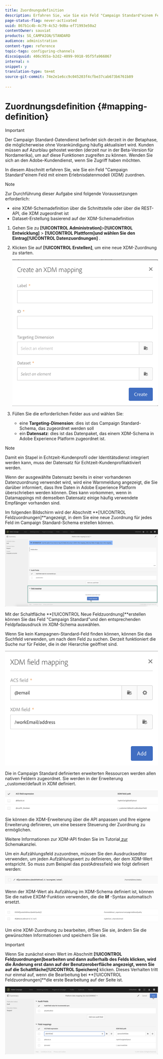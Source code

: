 ```yaml
---
title: Zuordnungsdefinition
description: Erfahren Sie, wie Sie ein Feld "Campaign Standard"einem Feld für ein Erlebnisdatenmodell (XDM) zuordnen.
page-status-flag: never-activated
uuid: 867b1c4b-4c79-4c52-9d0a-ef71993e50a2
contentOwner: sauviat
products: SG_CAMPAIGN/STANDARD
audience: administration
content-type: reference
topic-tags: configuring-channels
discoiquuid: 406c955a-b2d2-4099-9918-95f5fa966067
internal: n
snippet: y
translation-type: tm+mt
source-git-commit: 74e2e1e6cc9c045203f4cfbe37cab673b6761b89

---
```



# Zuordnungsdefinition {#mapping-definition}

>[!IMPORTANT]
>
>Der Campaign Standard-Datendienst befindet sich derzeit in der Betaphase, die möglicherweise ohne Vorankündigung häufig aktualisiert wird. Kunden müssen auf Azurblau gehostet werden (derzeit nur in der Beta-Version für Nordamerika), um auf diese Funktionen zugreifen zu können. Wenden Sie sich an den Adobe-Kundendienst, wenn Sie Zugriff haben möchten.

In diesem Abschnitt erfahren Sie, wie Sie ein Feld &quot;Campaign Standard&quot;einem Feld mit einem Erlebnisdatenmodell (XDM) zuordnen.

>[!NOTE]
>
>Zur Durchführung dieser Aufgabe sind folgende Voraussetzungen erforderlich:
>
> * eine XDM-Schemadefinition über die Schnittstelle oder über die REST-API, die XDM zugeordnet ist
> * Dataset-Erstellung basierend auf der XDM-Schemadefinition


1. Gehen Sie zu **[!UICONTROL Administration]**>**[!UICONTROL  Entwicklung]** > **[!UICONTROL Plattform]**und wählen Sie den Eintrag**[!UICONTROL  Datenzuordnungen]** .

1. Klicken Sie auf **[!UICONTROL Erstellen]**, um eine neue XDM-Zuordnung zu starten.

   ![](assets/aep_createmapping.png)

1. Füllen Sie die erforderlichen Felder aus und wählen Sie:

   * eine **Targeting-Dimension**: dies ist das Campaign Standard-Schema, das zugeordnet werden soll
   * ein **Datensatz**: dies ist das Datenpaket, das einem XDM-Schema in Adobe Experience Platform zugeordnet ist.

>[!NOTE]
>
>Damit ein Stapel in Echtzeit-Kundenprofil oder Identitätsdienst integriert werden kann, muss der Datensatz für Echtzeit-Kundenprofil[](https://www.adobe.io/apis/experienceplatform/home/tutorials/alltutorials.html#!api-specification/markdown/narrative/tutorials/data_ingestion_tutorial/data_ingestion_tutorial.md)aktiviert werden.
>
>Wenn der ausgewählte Datensatz bereits in einer vorhandenen Datenzuordnung verwendet wird, wird eine Warnmeldung angezeigt, die Sie darüber informiert, dass Ihre Daten in Adobe Experience Platform überschrieben werden können. Dies kann vorkommen, wenn in Datamappings mit demselben Datensatz einige häufig verwendete Empfänger vorhanden sind.

Im folgenden Bildschirm wird der Abschnitt **[!UICONTROL Feldzuordnungen]**angezeigt, in dem Sie eine neue Zuordnung für jedes Feld im Campaign Standard-Schema erstellen können.

![](assets/aep_fieldmappings.png)

Mit der Schaltfläche **[!UICONTROL Neue Feldzuordnung]**erstellen können Sie das Feld &quot;Campaign Standard&quot;und den entsprechenden Feldpfadausdruck im XDM-Schema auswählen.

Wenn Sie kein Kampagnen-Standard-Feld finden können, können Sie das Suchfeld verwenden, um nach dem Feld zu suchen. Derzeit funktioniert die Suche nur für Felder, die in der Hierarchie geöffnet sind.

![](assets/aep_mapfield.png)

Die in Campaign Standard definierten erweiterten Ressourcen werden allen nativen Feldern zugeordnet. Sie werden in der Erweiterung _customer/default in XDM definiert.

![](assets/aep_fieldscusmapping.png)

Sie können die XDM-Erweiterung über die API anpassen und Ihre eigene Erweiterung definieren, um eine bessere Steuerung der Zuordnung zu ermöglichen.

Weitere Informationen zur XDM-API finden Sie im Tutorial[ zur ](https://www.adobe.io/apis/experienceplatform/home/xdm/xdmservices.html#!api-specification/markdown/narrative/tutorials/schema_registry_api_tutorial/schema_registry_api_tutorial.md)Schemakanzlei.

Um ein Aufzählungsfeld zuzuordnen, müssen Sie den Ausdruckseditor verwenden, um jeden Aufzählungswert zu definieren, der dem XDM-Wert entspricht. So muss zum Beispiel das postAdressfield wie folgt definiert werden:

![](assets/aep_enummapping.png)

Wenn der XDM-Wert als Aufzählung im XDM-Schema definiert ist, können Sie die native EXDM-Funktion verwenden, die die **lif** -Syntax automatisch ersetzt.

![](assets/aep_enummappingexdm.png)

Um eine XDM-Zuordnung zu bearbeiten, öffnen Sie sie, ändern Sie die gewünschten Informationen und speichern Sie sie.

>[!IMPORTANT]
>
>Wenn Sie zunächst einen Wert im Abschnitt **[!UICONTROL Feldzuordnungen]**bearbeiten und dann außerhalb des Felds klicken, wird die Änderung erst dann auf der Benutzeroberfläche angezeigt, wenn Sie auf die Schaltfläche**[!UICONTROL  Speichern]** klicken. Dieses Verhalten tritt nur einmal auf, wenn die Bearbeitung bei **[!UICONTROL Feldzuordnungen]**die erste Bearbeitung auf der Seite ist.

![](assets/aep_editmapping.png)
